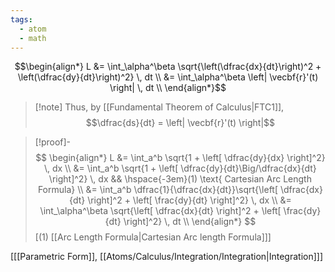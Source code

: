 ```yaml
---
tags:
  - atom
  - math
---
```

$$\begin{align*}
	 L &= \int_\alpha^\beta \sqrt{\left(\dfrac{dx}{dt}\right)^2 + \left(\dfrac{dy}{dt}\right)^2} \, dt \\
	 &= \int_\alpha^\beta \left| \vecbf{r}'(t) \right|  \, dt \\
\end{align*}$$

> [!note] Thus, by [[Fundamental Theorem of Calculus|FTC1]],
> $$\dfrac{ds}{dt} = \left| \vecbf{r}'(t) \right|$$

> [!proof]-
> $$
> \begin{align*}
> 	L &= \int_a^b \sqrt{1 + \left[ \dfrac{dy}{dx} \right]^2} \, dx \\
> 	&= \int_a^b \sqrt{1 + \left[ \dfrac{dy}{dt}\Big/\dfrac{dx}{dt} \right]^2} \, dx && \hspace{-3em}(1) \text{ Cartesian Arc Length Formula} \\
> 	&= \int_a^b \dfrac{1}{\dfrac{dx}{dt}}\sqrt{\left[ \dfrac{dx}{dt} \right]^2 + \left[ \frac{dy}{dt} \right]^2} \, dx \\
> 	&= \int_\alpha^\beta \sqrt{\left[ \dfrac{dx}{dt} \right]^2 + \left[ \frac{dy}{dt} \right]^2} \, dt \\
> \end{align*}
> $$
> \[$(1)$ [[Arc Length Formula|Cartesian Arc length Formula]]\]

\[[[Parametric Form]], [[Atoms/Calculus/Integration/Integration|Integration]]\]